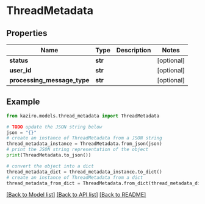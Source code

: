 # ThreadMetadata

## Properties

| Name                        | Type    | Description | Notes      |
| --------------------------- | ------- | ----------- | ---------- |
| **status**                  | **str** |             | [optional] |
| **user_id**                 | **str** |             | [optional] |
| **processing_message_type** | **str** |             | [optional] |

## Example

```python
from kaziro.models.thread_metadata import ThreadMetadata

# TODO update the JSON string below
json = "{}"
# create an instance of ThreadMetadata from a JSON string
thread_metadata_instance = ThreadMetadata.from_json(json)
# print the JSON string representation of the object
print(ThreadMetadata.to_json())

# convert the object into a dict
thread_metadata_dict = thread_metadata_instance.to_dict()
# create an instance of ThreadMetadata from a dict
thread_metadata_from_dict = ThreadMetadata.from_dict(thread_metadata_dict)
```

[[Back to Model list]](../README.md#documentation-for-models) [[Back to API list]](../README.md#documentation-for-api-endpoints) [[Back to README]](../README.md)

